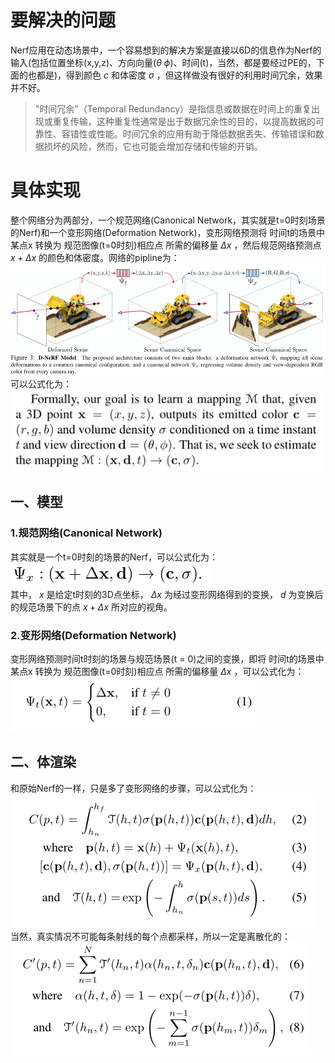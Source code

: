 # 要解决的问题
Nerf应用在动态场景中，一个容易想到的解决方案是直接以6D的信息作为Nerf的输入(包括位置坐标(x,y,z)、方向向量($\theta$ $\phi$)、时间(t)，当然，都是要经过PE的，下面的也都是)，得到颜色 $c$ 和体密度 $\sigma$ ，但这样做没有很好的利用时间冗余，效果并不好。
> "时间冗余"（Temporal Redundancy）是指信息或数据在时间上的重复出现或重复传输，这种重复性通常是出于数据冗余性的目的，以提高数据的可靠性、容错性或性能。时间冗余的应用有助于降低数据丢失、传输错误和数据损坏的风险，然而，它也可能会增加存储和传输的开销。  

# 具体实现
整个网络分为两部分，一个规范网络(Canonical Network，其实就是t=0时刻场景的Nerf)和一个变形网络(Deformation Network)，变形网络预测将 时间t的场景中某点x 转换为 规范图像(t=0时刻)相应点 所需的偏移量 $\Delta x$ ，然后规范网络预测点 $x + \Delta x$ 的颜色和体密度。网络的pipline为：  
![pipline](https://github.com/gjgjgjfff/Nerf_Learn/blob/main/img/D-Nerf/pipline.png)  
可以公式化为：  
![mapping](https://github.com/gjgjgjfff/Nerf_Learn/blob/main/img/D-Nerf/mapping.png)  
## 一、模型
### 1.规范网络(Canonical Network)
其实就是一个t=0时刻的场景的Nerf，可以公式化为：  
![Canonical-Network](https://github.com/gjgjgjfff/Nerf_Learn/blob/main/img/D-Nerf/Canonical-Network.png)  
其中， $x$ 是给定t时刻的3D点坐标， $\Delta x$ 为经过变形网络得到的变换， $d$ 为变换后的规范场景下的点 $x + \Delta x$ 所对应的视角。
### 2.变形网络(Deformation Network)
变形网络预测时间t时刻的场景与规范场景(t = 0)之间的变换，即将 时间t的场景中某点x 转换为 规范图像(t=0时刻)相应点 所需的偏移量 $\Delta x$ ，可以公式化为：  
![Deformation-Network](https://github.com/gjgjgjfff/Nerf_Learn/blob/main/img/D-Nerf/Deformation-Network.png)  
## 二、体渲染
和原始Nerf的一样，只是多了变形网络的步骤，可以公式化为：  
![Volume-Rending](https://github.com/gjgjgjfff/Nerf_Learn/blob/main/img/D-Nerf/Volume-Rending.png)  
当然，真实情况不可能每条射线的每个点都采样，所以一定是离散化的：  
![Volume-Rending-discrete](https://github.com/gjgjgjfff/Nerf_Learn/blob/main/img/D-Nerf/Volume-Rending-discrete.png)  